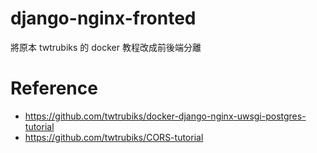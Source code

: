 # django-nginx-fronted
將原本 twtrubiks 的 docker 教程改成前後端分離

# Reference
- https://github.com/twtrubiks/docker-django-nginx-uwsgi-postgres-tutorial
- https://github.com/twtrubiks/CORS-tutorial